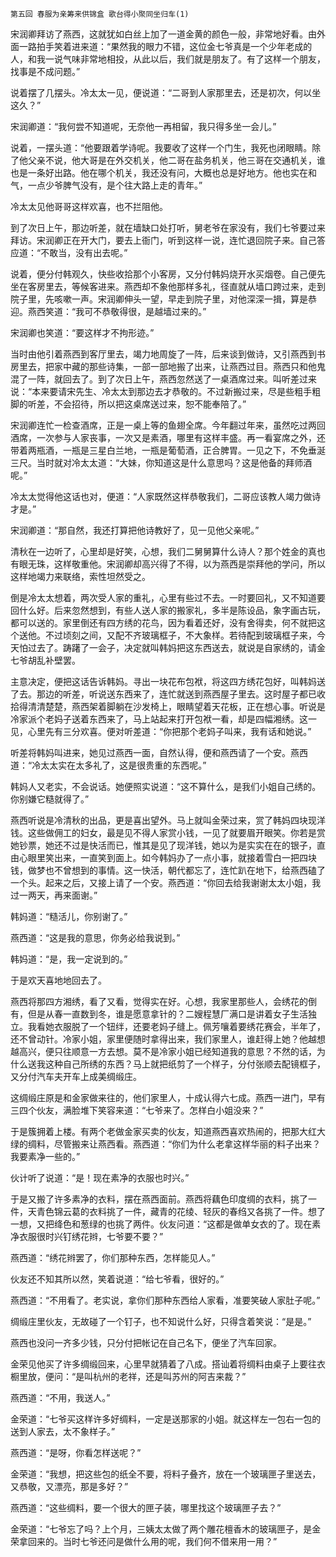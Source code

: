     第五回 春服为亲筹来供锦盒 歌台得小聚同坐归车(1) 

   宋润卿拜访了燕西，这就犹如白丝上加了一道金黄的颜色一般，非常地好看。由外面一路拍手笑着进来道：“果然我的眼力不错，这位金七爷真是一个少年老成的人，和我一说气味非常地相投，从此以后，我们就是朋友了。有了这样一个朋友，找事是不成问题。”

   说着摆了几摆头。冷太太一见，便说道：“二哥到人家那里去，还是初次，何以坐这久？”

   宋润卿道：“我何尝不知道呢，无奈他一再相留，我只得多坐一会儿。”

   说着，一摆头道：“他要跟着学诗呢。我要收了这样一个门生，我死也闭眼睛。除了他父亲不说，他大哥是在外交机关，他二哥在盐务机关，他三哥在交通机关，谁也是一条好出路。他在哪个机关，我还没有问，大概也总是好地方。他也实在和气，一点少爷脾气没有，是个往大路上走的青年。”

   冷太太见他哥哥这样欢喜，也不拦阻他。

   到了次日上午，那边听差，就在墙缺口处打听，舅老爷在家没有，我们七爷要过来拜访。宋润卿正在开大门，要去上衙门，听到这样一说，连忙退回院子来。自己答应道：“不敢当，没有出去呢。”

   说着，便分付韩观久，快些收拾那个小客房，又分付韩妈烧开水买烟卷。自己便先坐在客房里去，等候客进来。燕西却不象他那样多礼，径直就从墙口跨过来，走到院子里，先咳嗽一声。宋润卿伸头一望，早走到院子里，对他深深一揖，算是恭迎。燕西笑道：“我可不恭敬得很，是越墙过来的。”

   宋润卿也笑道：“要这样才不拘形迹。”

   当时由他引着燕西到客厅里去，竭力地周旋了一阵，后来谈到做诗，又引燕西到书房里去，把家中藏的那些诗集，一部一部地搬了出来，让燕西过目。燕西只和他鬼混了一阵，就回去了。到了次日上午，燕西忽然送了一桌酒席过来。叫听差过来说：“本来要请宋先生、冷太太到那边去才恭敬的。不过新搬过来，尽是些粗手粗脚的听差，不会招待，所以把这桌席送过来，恕不能奉陪了。”

   宋润卿连忙一检查酒席，正是一桌上等的鱼翅全席。今年翻过年来，虽然吃过两回酒席，一次参与人家丧事，一次又是素酒，哪里有这样丰盛。再一看宴席之外，还带着两瓶酒，一瓶是三星白兰地，一瓶是葡萄酒，正合脾胃。一见之下，不免垂涎三尺。当时就对冷太太道：“大妹，你知道这是什么意思吗？这是他备的拜师酒呢。”

   冷太太觉得他这话也对，便道：“人家既然这样恭敬我们，二哥应该教人竭力做诗才是。”

   宋润卿道：“那自然，我还打算把他诗教好了，见一见他父亲呢。”

   清秋在一边听了，心里却是好笑，心想，我们二舅舅算什么诗人？那个姓金的真也有眼无珠，这样敬重他。宋润卿却高兴得了不得，以为燕西是崇拜他的学问，所以这样地竭力来联络，索性坦然受之。

   倒是冷太太想着，两次受人家的重礼，心里有些过不去。一时要回礼，又不知道要回什么好。后来忽然想到，有些人送人家的搬家礼，多半是陈设品，象字画古玩，都可以送的。家里倒还有四方绣的花鸟，因为看着还好，没有舍得卖，何不就把这个送他。不过顷刻之间，又配不齐玻璃框子，不大象样。若待配到玻璃框子来，今天怕过去了。踌躇了一会子，决定就叫韩妈把这东西送去，就说是自家绣的，请金七爷胡乱补壁罢。

   主意决定，便把这话告诉韩妈。寻出一块花布包袱，将这四方绣花包好，叫韩妈送了去。那边的听差，听说送东西来了，连忙就送到燕西屋子里去。这时屋子都已收拾得清清楚楚，燕西架着脚躺在沙发椅上，眼睛望着天花板，正在想心事。听说是冷家派个老妈子送着东西来了，马上站起来打开包袱一看，却是四幅湘绣。这一见，心里先有三分欢喜。便对听差道：“你把那个老妈子叫来，我有话和她说。”

   听差将韩妈叫进来，她见过燕西一面，自然认得，便和燕西请了一个安。燕西道：“冷太太实在太多礼了，这是很贵重的东西呢。”

   韩妈人又老实，不会说话。她便照实说道：“这不算什么，是我们小姐自己绣的。你别嫌它糙就得了。”

   燕西听说是冷清秋的出品，更是喜出望外。马上就叫金荣过来，赏了韩妈四块现洋钱。这些做佣工的妇女，最是见不得人家赏小钱，一见了就要眉开眼笑。你若是赏她钞票，她还不过是快活而已，惟其是见了现洋钱，她以为是实实在在的银子，直由心眼里笑出来，一直笑到面上。如今韩妈办了一点小事，就接着雪白一把四块钱，做梦也不曾想到的事情。这一快活，朝代都忘了，连忙趴在地下，给燕西磕了一个头。起来之后，又接上请了一个安。燕西道：“你回去给我谢谢太太小姐，我过一两天，再来面谢。”

   韩妈道：“糙活儿，你别谢了。”

   燕西道：“这是我的意思，你务必给我说到。”

   韩妈道：“是，我一定说到的。”

   于是欢天喜地地回去了。

   燕西将那四方湘绣，看了又看，觉得实在好。心想，我家里那些人，会绣花的倒有，但是从春一直数到冬，谁是愿意拿针的？二嫂程慧厂满口是讲着女子生活独立。我看她衣服脱了一个钮绊，还要老妈子缝上。佩芳嚷着要绣花赛会，半年了，还不曾动针。冷家小姐，家里便随时拿得出来，我们家里人，谁赶得上她？他越想越高兴，便只往顺意一方去想。莫不是冷家小姐已经知道我的意思？不然的话，为什么送我这种自己所绣的东西？马上就把纸剪了一个样子，分付张顺去配镜框子，又分付汽车夫开车上成美绸缎庄。

   这绸缎庄原是和金家做来往的，他们家里人，十成认得六七成。燕西一进门，早有三四个伙友，满脸堆下笑容来道：“七爷来了。怎样白小姐没来？”

   于是簇拥着上楼。有两个老做金家买卖的伙友，知道燕西喜欢热闹的，把那大红大绿的绸料，尽管搬来让燕西看。燕西道：“你们为什么老拿这样华丽的料子出来？我要素净一些的。”

   伙计听了说道：“是！现在素净的衣服也时兴。”

   于是又搬了许多素净的衣料，摆在燕西面前。燕西将藕色印度绸的衣料，挑了一件，天青色锦云葛的衣料挑了一件，藏青的花绫、轻灰的春绉又各挑了一件。想了一想，又把绛色和葱绿的也挑了两件。伙友问道：“这都是做单女衣的了。现在素净衣服很时兴钉绣花辫，七爷要不要？”

   燕西道：“绣花辫罢了，你们那种东西，怎样能见人。”

   伙友还不知其所以然，笑着说道：“给七爷看，很好的。”

   燕西道：“不用看了。老实说，拿你们那种东西给人家看，准要笑破人家肚子呢。”

   绸缎庄里伙友，无故碰了一个钉子，也不知说什么好，只得含着笑说：“是是。”

   燕西也没问一齐多少钱，只分付把帐记在自己名下，便坐了汽车回家。

   金荣见他买了许多绸缎回来，心里早就猜着了八成。搭讪着将绸料由桌子上要往衣橱里放，便问：“是叫杭州的老祥，还是叫苏州的阿吉来裁？”

   燕西道：“不用，我送人。”

   金荣道：“七爷买这样许多好绸料，一定是送那家的小姐。就这样左一包右一包的送到人家去，太不象样子。”

   燕西道：“是呀，你看怎样送呢？”

   金荣道：“我想，把这些包的纸全不要，将料子叠齐，放在一个玻璃匣子里送去，又恭敬，又漂亮，那是多好？”

   燕西道：“这些绸料，要一个很大的匣子装，哪里找这个玻璃匣子去？”

   金荣道：“七爷忘了吗？上个月，三姨太太做了两个雕花檀香木的玻璃匣子，是金荣拿回来的。当时七爷还问是做什么用的呢，我们何不借来用一用？”

